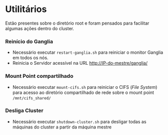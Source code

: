 # Utilitários

Estão presentes sobre o diretório root e foram pensados para facilitar algumas ações dentro do cluster. 


### Reinício do Ganglia
- Necessário executar `restart-ganglia.sh` para reiniciar o monitor Ganglia em todos os nós.
- Reinicia o Servidor acessível na URL <http://IP-do-mestre/ganglia/>

### Mount Point compartilhado
- Necessário executar `mount-cifs.sh` para reiniciar o CIFS (*File System*) para acesso ao diretório compartilhado de rede sobre o mount point `/mnt/cifs_shared/`

### Desliga Cluster
- Necessário executar `shutdown-cluster.sh` para desligar todas as máquinas do cluster a partir da máquina mestre
